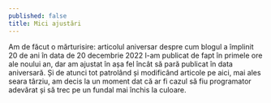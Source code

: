 ```yaml
---
published: false
title: Mici ajustări
---
```

Am de făcut o mărturisire: articolul aniversar despre cum blogul a împlinit 20 de ani în data de 20 decembrie 2022 l-am publicat de fapt în primele ore ale noului an, dar am ajustat în așa fel încât să pară publicat în data aniversară. Și de atunci tot patrolând și modificând articole pe aici, mai ales seara târziu, am decis la un moment dat că ar fi cazul să fiu programator adevărat și să trec pe un fundal mai închis la culoare.